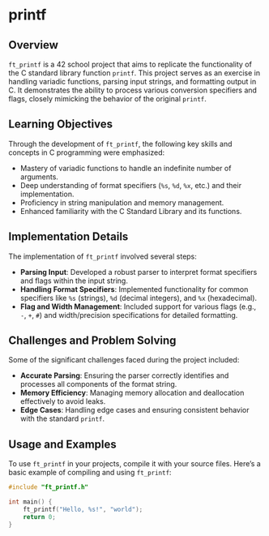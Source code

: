 # printf

## Overview
`ft_printf` is a 42 school project that aims to replicate the functionality of the C standard library function `printf`. This project serves as an exercise in handling variadic functions, parsing input strings, and formatting output in C. It demonstrates the ability to process various conversion specifiers and flags, closely mimicking the behavior of the original `printf`.

## Learning Objectives
Through the development of `ft_printf`, the following key skills and concepts in C programming were emphasized:
- Mastery of variadic functions to handle an indefinite number of arguments.
- Deep understanding of format specifiers (`%s`, `%d`, `%x`, etc.) and their implementation.
- Proficiency in string manipulation and memory management.
- Enhanced familiarity with the C Standard Library and its functions.

## Implementation Details
The implementation of `ft_printf` involved several steps:
- **Parsing Input**: Developed a robust parser to interpret format specifiers and flags within the input string.
- **Handling Format Specifiers**: Implemented functionality for common specifiers like `%s` (strings), `%d` (decimal integers), and `%x` (hexadecimal).
- **Flag and Width Management**: Included support for various flags (e.g., `-`, `+`, `#`) and width/precision specifications for detailed formatting.

## Challenges and Problem Solving
Some of the significant challenges faced during the project included:
- **Accurate Parsing**: Ensuring the parser correctly identifies and processes all components of the format string.
- **Memory Efficiency**: Managing memory allocation and deallocation effectively to avoid leaks.
- **Edge Cases**: Handling edge cases and ensuring consistent behavior with the standard `printf`.

## Usage and Examples
To use `ft_printf` in your projects, compile it with your source files. Here’s a basic example of compiling and using `ft_printf`:

```c
#include "ft_printf.h"

int main() {
    ft_printf("Hello, %s!", "world");
    return 0;
}
